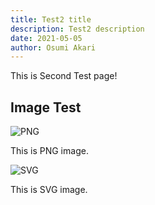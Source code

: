 ```yaml
---
title: Test2 title
description: Test2 description
date: 2021-05-05
author: Osumi Akari
---
```


This is Second Test page!

## Image Test
![PNG](~/assets/iMG.png)

This is PNG image.

![SVG](~/assets/iMG.svg)

This is SVG image.